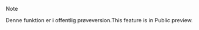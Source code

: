 > [!NOTE]
> <span data-ttu-id="10b87-101">Denne funktion er i offentlig prøveversion.</span><span class="sxs-lookup"><span data-stu-id="10b87-101">This feature is in Public preview.</span></span> 
